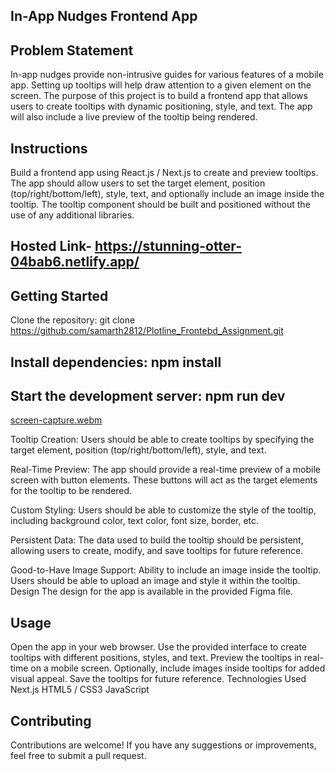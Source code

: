 ## In-App Nudges Frontend App
 ## Problem Statement
In-app nudges provide non-intrusive guides for various features of a mobile app. Setting up tooltips will help draw attention to a given element on the screen. The purpose of this project is to build a frontend app that allows users to create tooltips with dynamic positioning, style, and text. The app will also include a live preview of the tooltip being rendered.

## Instructions
Build a frontend app using React.js / Next.js to create and preview tooltips. The app should allow users to set the target element, position (top/right/bottom/left), style, text, and optionally include an image inside the tooltip. The tooltip component should be built and positioned without the use of any additional libraries.
## Hosted Link- https://stunning-otter-04bab6.netlify.app/
 ## Getting Started
Clone the repository: git clone https://github.com/samarth2812/Plotline_Frontebd_Assignment.git
## Install dependencies: npm install
## Start the development server: npm run dev

[screen-capture.webm](https://github.com/samarth2812/Plotline_Frontebd_Assignment/assets/83126069/a4f21129-a369-4757-8574-0827f9ff3659)

Tooltip Creation: Users should be able to create tooltips by specifying the target element, position (top/right/bottom/left), style, and text.

Real-Time Preview: The app should provide a real-time preview of a mobile screen with button elements. These buttons will act as the target elements for the tooltip to be rendered.

Custom Styling: Users should be able to customize the style of the tooltip, including background color, text color, font size, border, etc.

Persistent Data: The data used to build the tooltip should be persistent, allowing users to create, modify, and save tooltips for future reference.

Good-to-Have
Image Support: Ability to include an image inside the tooltip. Users should be able to upload an image and style it within the tooltip.
Design
The design for the app is available in the provided Figma file.

## Usage
Open the app in your web browser.
Use the provided interface to create tooltips with different positions, styles, and text.
Preview the tooltips in real-time on a mobile screen.
Optionally, include images inside tooltips for added visual appeal.
Save the tooltips for future reference.
Technologies Used
 Next.js
HTML5 / CSS3
JavaScript
## Contributing
Contributions are welcome! If you have any suggestions or improvements, feel free to submit a pull request.
